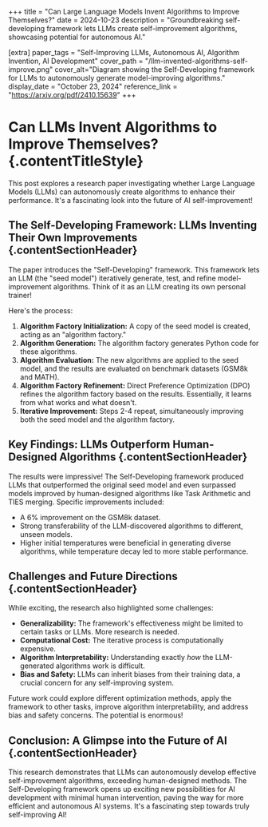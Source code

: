 +++
title = "Can Large Language Models Invent Algorithms to Improve Themselves?"
date = 2024-10-23
description = "Groundbreaking self-developing framework lets LLMs create self-improvement algorithms, showcasing potential for autonomous AI."

[extra]
paper_tags = "Self-Improving LLMs, Autonomous AI, Algorithm Invention, AI Development"
cover_path = "/llm-invented-algorithms-self-improve.png"
cover_alt="Diagram showing the Self-Developing framework for LLMs to autonomously generate model-improving algorithms."
display_date = "October 23, 2024"
reference_link = "https://arxiv.org/pdf/2410.15639"
+++

# Can LLMs Invent Algorithms to Improve Themselves? {.contentTitleStyle}

This post explores a research paper investigating whether Large Language Models (LLMs) can autonomously create algorithms to enhance their performance.  It's a fascinating look into the future of AI self-improvement!

## The Self-Developing Framework: LLMs Inventing Their Own Improvements {.contentSectionHeader}

The paper introduces the "Self-Developing" framework. This framework lets an LLM (the "seed model") iteratively generate, test, and refine model-improvement algorithms. Think of it as an LLM creating its own personal trainer!

Here's the process:

1.  **Algorithm Factory Initialization:** A copy of the seed model is created, acting as an "algorithm factory."
2.  **Algorithm Generation:** The algorithm factory generates Python code for these algorithms.
3.  **Algorithm Evaluation:** The new algorithms are applied to the seed model, and the results are evaluated on benchmark datasets (GSM8k and MATH).
4.  **Algorithm Factory Refinement:**  Direct Preference Optimization (DPO) refines the algorithm factory based on the results.  Essentially, it learns from what works and what doesn't.
5.  **Iterative Improvement:** Steps 2-4 repeat, simultaneously improving both the seed model and the algorithm factory.

## Key Findings: LLMs Outperform Human-Designed Algorithms {.contentSectionHeader}

The results were impressive!  The Self-Developing framework produced LLMs that outperformed the original seed model and even surpassed models improved by human-designed algorithms like Task Arithmetic and TIES merging.  Specific improvements included:

*   A 6% improvement on the GSM8k dataset.
*   Strong transferability of the LLM-discovered algorithms to different, unseen models.
*   Higher initial temperatures were beneficial in generating diverse algorithms, while temperature decay led to more stable performance.

## Challenges and Future Directions {.contentSectionHeader}

While exciting, the research also highlighted some challenges:

*   **Generalizability:**  The framework's effectiveness might be limited to certain tasks or LLMs. More research is needed.
*   **Computational Cost:** The iterative process is computationally expensive.
*   **Algorithm Interpretability:** Understanding exactly *how* the LLM-generated algorithms work is difficult.
*   **Bias and Safety:**  LLMs can inherit biases from their training data, a crucial concern for any self-improving system.

Future work could explore different optimization methods, apply the framework to other tasks, improve algorithm interpretability, and address bias and safety concerns.  The potential is enormous!

## Conclusion: A Glimpse into the Future of AI {.contentSectionHeader}

This research demonstrates that LLMs can autonomously develop effective self-improvement algorithms, exceeding human-designed methods. The Self-Developing framework opens up exciting new possibilities for AI development with minimal human intervention, paving the way for more efficient and autonomous AI systems.  It's a fascinating step towards truly self-improving AI!


